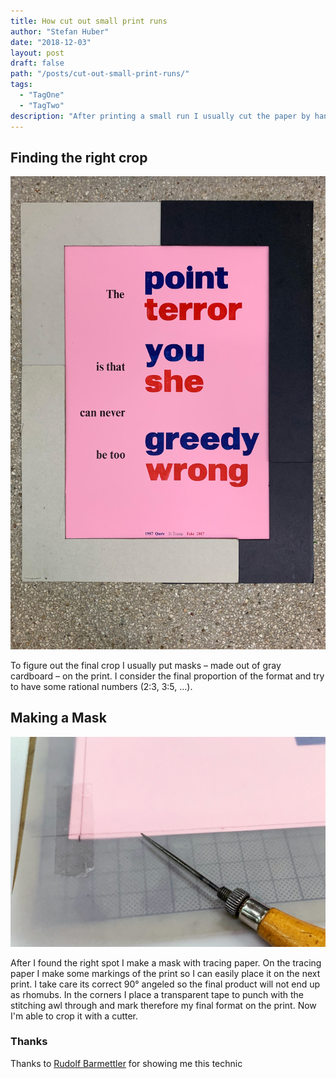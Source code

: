 ```yaml
---
title: How cut out small print runs
author: "Stefan Huber"
date: "2018-12-03"
layout: post
draft: false
path: "/posts/cut-out-small-print-runs/"
tags:
  - "TagOne"
  - "TagTwo"
description: "After printing a small run I usually cut the paper by hand. But what's the best technic?"
---
```



## Finding the right crop
![Cropping](./img/IMG_8361_sh.jpg)

To figure out the final crop I usually put masks – made out of gray cardboard – on the print. I consider the final proportion of the format and try to have some rational numbers (2:3, 3:5, ...).


## Making a Mask
![Example](./img/IMG_8933_sh.jpg)

After I found the right spot I make a mask with tracing paper. On the tracing paper I make some markings of the print so I can easily place it on the next print. I take care its correct 90° angeled so the final product will not end up as rhomubs. In the corners I place a transparent tape to punch with the stitching awl through and mark therefore my final format on the print. Now I'm able to crop it with a cutter.



### Thanks
Thanks to [Rudolf Barmettler](https://www.zhdk.ch/person/10417) for showing me this technic
